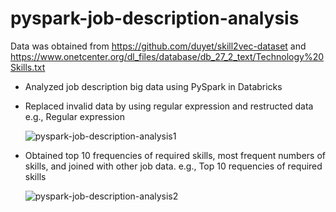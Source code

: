 # pyspark-job-description-analysis
Data was obtained from https://github.com/duyet/skill2vec-dataset and https://www.onetcenter.org/dl_files/database/db_27_2_text/Technology%20Skills.txt 

- Analyzed job description big data using PySpark in Databricks
- Replaced invalid data by using regular expression and restructed data
  e.g., Regular expression
  
  ![pyspark-job-description-analysis1](https://github.com/youngmin-jin/pyspark-job-description-analysis/assets/135728064/d3706154-3746-46c6-8f82-3ef47221acf6)
  
- Obtained top 10 frequencies of required skills, most frequent numbers of skills, and joined with other job data.
  e.g., Top 10 requencies of required skills

  ![pyspark-job-description-analysis2](https://github.com/youngmin-jin/pyspark-job-description-analysis/assets/135728064/2f239e46-88a8-4fd3-8386-73d48479e737)
